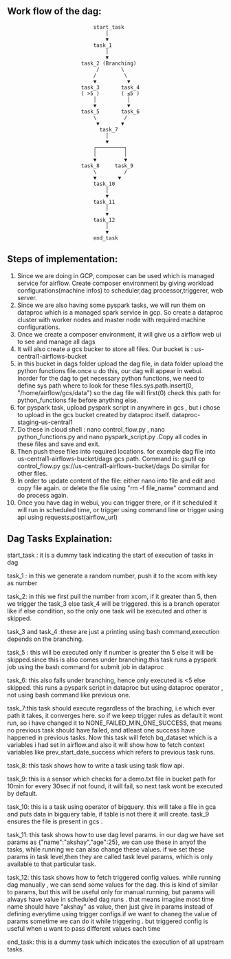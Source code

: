 
## Work flow of the dag: 
                                start_task
                                    │
                                    ▼
                                task_1 
                                    │
                                    ▼
                            task_2 (Branching)
                                 /       \
                                /         \
                                ▼          ▼
                            task_3       task_4
                            ( >5 )       ( ≤5 )
                                │          │
                                ▼          ▼
                            task_5       task_6  
                                \         /
                                 ▼       ▼
                                  task_7 
                                    │
                                    ▼
                                ┌─────────┐
                                │         │
                                ▼         ▼
                            task_8     task_9 
                                \         /
                                ▼       ▼
                                task_10 
                                    │
                                    ▼
                                task_11
                                    │
                                    ▼
                                task_12
                                    │
                                    ▼
                                end_task   


## Steps of implementation:

1. Since we are doing in GCP, composer can be used which is managed service for airflow. Create composer environment by giving workload configurations(machine infos) to scheduler,dag processor,triggerer, web server. 
2. Since we are also having some pyspark tasks, we will run them on dataproc which is a managed spark service in gcp. So create a dataproc cluster with worker nodes and master node with required machine configurations.
3. Once we create a composer environment, it will give us a airflow web ui to see and manage all dags
4. It will also create a gcs bucker to store all files. Our bucket is : us-central1-airflows-bucket
5. in this bucket in dags folder upload the dag file, in data folder upload the python functions file.once u do this, our dag will appear in webui.
Inorder for the dag to get necessary python functions, we need to define sys path where to look for these files.sys.path.insert(0, "/home/airflow/gcs/data")
so the dag file will first(0) check this path for python_functions file before anything else.
6. for pyspark task, upload pyspark script in anywhere in gcs , but i chose to upload in the gcs bucket created by dataproc itself. dataproc-staging-us-central1
7. Do these in cloud shell : nano control_flow.py , nano python_functions.py and nano pyspark_script.py .Copy all codes in these files and save and exit.
8. Then push these files into required locations. for example dag file into us-central1-airflows-bucket/dags gcs path.
Command is: gsutil cp control_flow.py gs://us-central1-airflows-bucket/dags
Do similar for other files. 
9. In order to update content of the file: either nano into file and edit and copy file again. or delete the file using "rm -f file_name" command and do process again.
10. Once you have dag in webui, you can trigger there, or if it scheduled it will run in scheduled time, or trigger using command line or trigger using api using requests.post(airflow_url)

## Dag Tasks Explaination:
start_task : it is a dummy task indicating the start of execution of tasks in dag

task_1 : in this we generate a random number, push it to the xcom with key as number

task_2: in this we first pull the number from xcom, if it greater than 5, then we trigger the task_3 else task_4 will be triggered. this is a branch operator like if else condition, so the only one task will be executed and other is skipped.

task_3 and task_4 :these are just a printing using bash command,execution depends on the branching.

task_5 : this will be executed only if number is greater thn 5 else it will be skipped.since this is also comes under branching.this task runs a pyspark job using the bash command for submit job in dataproc

task_6: this also falls under branching, hence only executed is <5 else skipped. this runs a pyspark script in dataproc but using dataproc operator , not using bash command like previous one.

task_7:this task should execute regardless of the braching, i.e which ever path it takes, it converges here. so if we keep trigger rules as default it wont run, so i have changed it to NONE_FAILED_MIN_ONE_SUCCESS, that means no previous task should have failed, and atleast one success have happened in previous tasks. Now this task will fetch bq_dataset which is a variables i had set in airflow.and also it will show how to fetch context variables like prev_start_date_success which refers to previous task runs.

task_8: this task shows how to write a task using task flow api.

task_9: this is a sensor which checks for a demo.txt file in bucket path for 10min for every 30sec.if not found, it will fail, so next task wont be executed by default. 

task_10: this is a task using operator of bigquery. this will take a file in gca and puts data in bigquery table, if table is not there it will create. task_9 ensures the file is present in gcs .

task_11: this task shows how to use dag level params. in our dag we have set params as {"name":"akshay","age":25}, we can use these in anyof the tasks, while running we can also change these values. if we set these params in task level,then they are called task level params, which is only available to that particular task. 

task_12: this task shows how to fetch triggered config values. while running dag manually , we can send some values for the dag.
this is kind of similar to params, but this will be useful only for manual running, but params will always have value in scheduled dag runs . 
that means imagine most time name should have "akshay" as value, then just give in params instead of defining everytime using trigger configs.if we want to chaneg the value of params sometime we can do it while triggering . but triggered config is useful when u want to pass different values each time

end_task: this is a dummy task which indicates the execution of all upstream tasks.


